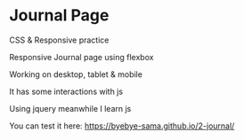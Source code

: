 # Journal Page
CSS &amp; Responsive practice

Responsive Journal page using flexbox

Working on desktop, tablet & mobile


It has some interactions with js

Using jquery meanwhile I learn js


You can test it here:
https://byebye-sama.github.io/2-journal/

